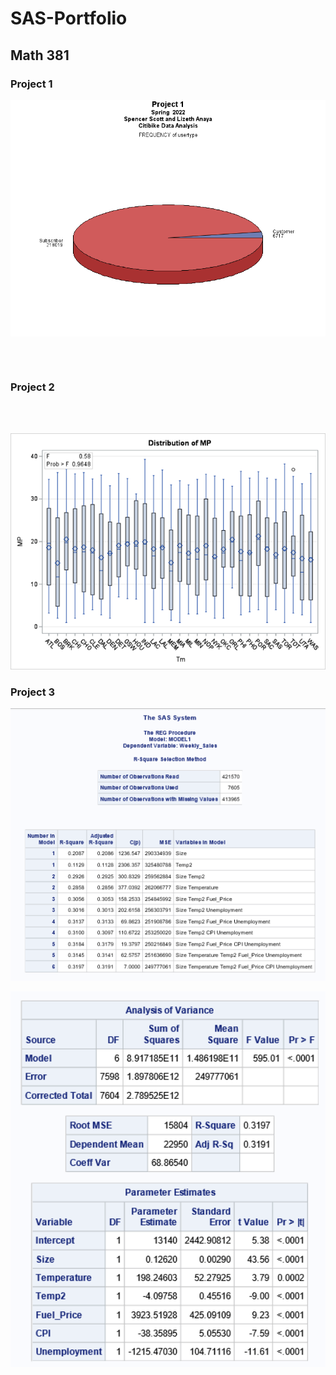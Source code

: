 # SAS-Portfolio

<h2>Math 381</h2>
  <h3>Project 1</h3>
   <p align = "center"><img src = "https://raw.githubusercontent.com/sscottSD/SAS-Portfolio/main/gchart12.png" alt="Pie chart of Subscribers vs. Paying Customers" width="600" align="center"></img></p>
    <br></br>
  <h3>Project 2</h3>
    <br></br>
   <p align = "center"><img src = "https://raw.githubusercontent.com/sscottSD/SAS-Portfolio/main/P2%20Anova.png" alt="ANOVA Test of NBA Teams vs Minutes Played" width="600"></img></p>
  <h3>Project 3</h3>
  <p align = "center"><img src = "https://raw.githubusercontent.com/sscottSD/SAS-Portfolio/main/regression%20models.png" alt="Model Selection" width="600"></img></p>
   <p align = "center"><img src = "https://raw.githubusercontent.com/sscottSD/SAS-Portfolio/main/parameters.png" alt="Variable Analysis" width="600"></img></p>
  <br></br>
